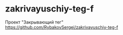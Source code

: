 # zakrivayuschiy-teg-f
Проект "Закрывающий тег"
https://github.com/RybakovSergei/zakrivayuschiy-teg-f
